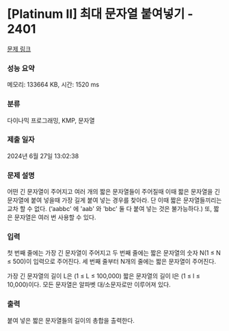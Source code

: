# [Platinum II] 최대 문자열 붙여넣기 - 2401 

[문제 링크](https://www.acmicpc.net/problem/2401) 

### 성능 요약

메모리: 133664 KB, 시간: 1520 ms

### 분류

다이나믹 프로그래밍, KMP, 문자열

### 제출 일자

2024년 6월 27일 13:02:38

### 문제 설명

<p>어떤 긴 문자열이 주어지고 여러 개의 짧은 문자열들이 주어질때 이때 짧은 문자열을 긴 문자열에 붙여 넣을때 가장 길게 붙여 넣는 경우를 찾아라. 단 이때 짧은 문자열들끼리는 교차 할 수 없다. (‘aabbc'  에  'aab' 와 'bbc' 둘 다 붙여 넣는 것은 불가능하다.) 또, 짧은 문자열은 여러 번 사용할 수 있다.</p>

### 입력 

 <p>첫 번째 줄에는 가장 긴 문자열이 주어지고 두 번째 줄에는 짧은 문자열의 숫자 N(1 ≤ N ≤ 500)이 입력으로 주어진다. 세 번째 줄부터 N개의 줄에는 짧은 문자열이 주어진다.</p>

<p>가장 긴 문자열의 길이 L은 (1 ≤ L ≤ 100,000) 짧은 문자열의 길이 l은 (1 ≤ l ≤ 10,000)이다. 모든 문자열은 알파벳 대/소문자로만 이루어져 있다.</p>

### 출력 

 <p>붙여 넣은 짧은 문자열들의 길이의 총합을 출력한다.</p>

